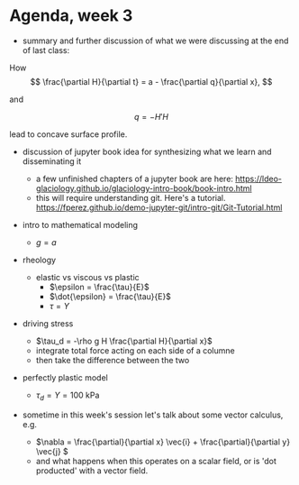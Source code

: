 # Agenda, week 3

- summary and further discussion of what we were discussing at the end of last class:

How
$$
\frac{\partial H}{\partial t} = a - \frac{\partial q}{\partial x},
$$

and 

$$
q = -H' H
$$

lead to concave surface profile. 



- discussion of jupyter book idea for synthesizing what we learn and disseminating it
  - a few unfinished chapters of a jupyter book are here: https://ldeo-glaciology.github.io/glaciology-intro-book/book-intro.html  
  - this will require understanding git. Here's a tutorial. https://fperez.github.io/demo-jupyter-git/intro-git/Git-Tutorial.html 

- intro to mathematical modeling
    - $g = a$



- rheology
    - elastic vs viscous vs plastic
        - $\epsilon = \frac{\tau}{E}$
        - $\dot{\epsilon} = \frac{\tau}{E}$
        - $\tau = Y$

- driving stress
    - $\tau_d = -\rho g H \frac{\partial H}{\partial x}$ 
    - integrate total force acting on each side of a columne
    - then take the difference between the two  

- perfectly plastic model 
    - $\tau_d = Y = 100$ kPa


- sometime in this week's session let's talk about some vector calculus, e.g.
   - $\nabla = \frac{\partial}{\partial x} \vec{i} + \frac{\partial}{\partial y} \vec{j} $
   - and what happens when this operates on a scalar field, or is 'dot producted' with a vector field. 
   
